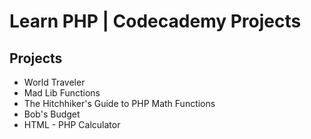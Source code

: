 # Learn PHP | Codecademy Projects

## Projects
- World Traveler
- Mad Lib Functions
- The Hitchhiker's Guide to PHP Math Functions
- Bob's Budget
- HTML - PHP Calculator
